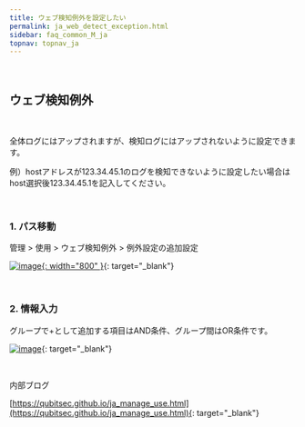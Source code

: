 ```yaml
---
title: ウェブ検知例外を設定したい
permalink: ja_web_detect_exception.html
sidebar: faq_common_M_ja
topnav: topnav_ja
---
```


<br />

## ウェブ検知例外

<br />

全体ログにはアップされますが、検知ログにはアップされないように設定できます。

例）hostアドレスが123.34.45.1のログを検知できないように設定したい場合はhost選択後123.34.45.1を記入してください。

<br />







### 1. パス移動

管理 > 使用 > ウェブ検知例外 > 例外設定の追加設定

[![image](/docs/images/Faq/Agent/10.png){: width="800" }](/docs/images/Faq/Agent/10.png){: target="_blank"}

<br />

### 2. 情報入力

グループで+として追加する項目はAND条件、グループ間はOR条件です。

[![image](/docs/images/Faq/Agent/11.png)](/docs/images/Faq/Agent/11.png){: target="_blank"}

<br />

内部ブログ

[https://qubitsec.github.io/ja_manage_use.html](https://qubitsec.github.io/ja_manage_use.html){: target="_blank"}
